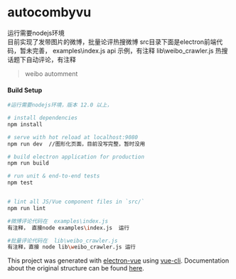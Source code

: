 # autocombyvu
运行需要nodejs环境  
目前实现了发带图片的微博，批量论评热搜微博
src目录下面是electron前端代码，暂未完善，
examples\index.js  api 示例，有注释
lib\weibo_crawler.js  热搜话题下自动评论，有注释
> weibo automment

#### Build Setup

``` bash
#运行需要nodejs环境，版本 12.0 以上， 

# install dependencies
npm install  

# serve with hot reload at localhost:9080
npm run dev  //图形化页面，目前没写完整，暂时没用

# build electron application for production
npm run build

# run unit & end-to-end tests
npm test


# lint all JS/Vue component files in `src/`
npm run lint

#微博评论代码在  examples\index.js
有注释， 直接node examples\index.js  运行

#批量评论代码在  lib\weibo_crawler.js
有注释，直接 node lib\weibo_crawler.js 运行

```

This project was generated with [electron-vue](https://github.com/SimulatedGREG/electron-vue) using [vue-cli](https://github.com/vuejs/vue-cli). Documentation about the original structure can be found [here](https://simulatedgreg.gitbooks.io/electron-vue/content/index.html).
